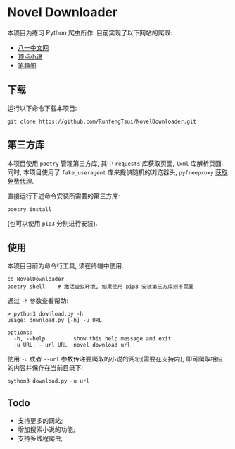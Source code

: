 # Novel Downloader

本项目为练习 Python 爬虫所作. 目前实现了以下网站的爬取:

* [八一中文网](https://www.81zw.com)
* [顶点小说](https://www.booktxt.com)
* [笔趣阁](https://www.ibiqiuge.com)

## 下载

运行以下命令下载本项目:

```git
git clone https://github.com/RunfengTsui/NovelDownloader.git
```

## 第三方库

本项目使用 `poetry` 管理第三方库, 其中 `requests` 库获取页面, `lxml` 库解析页面. 同时, 本项目使用了 `fake_useragent` 库来提供随机的浏览器头, `pyfreeproxy` [获取免费代理](https://freeproxy.readthedocs.io/en/latest/Quickstart.html#id2).

直接运行下述命令安装所需要的第三方库:

```shell
poetry install
```

(也可以使用 `pip3` 分别进行安装).

## 使用

本项目目前为命令行工具, 须在终端中使用.

```shell
cd NovelDownloader
poetry shell    # 激活虚拟环境, 如果使用 pip3 安装第三方库则不需要
```

通过 `-h` 参数查看帮助:

```shell
> python3 download.py -h
usage: download.py [-h] -u URL

options:
  -h, --help         show this help message and exit    
  -u URL, --url URL  novel download url
```

使用 `-u` 或者 `--url` 参数传递要爬取的小说的网址(需要在支持内), 即可爬取相应的内容并保存在当前目录下:

```shell
python3 download.py -u url
```

## Todo

* 支持更多的网站;
* 增加搜索小说的功能;
* 支持多线程爬虫;
